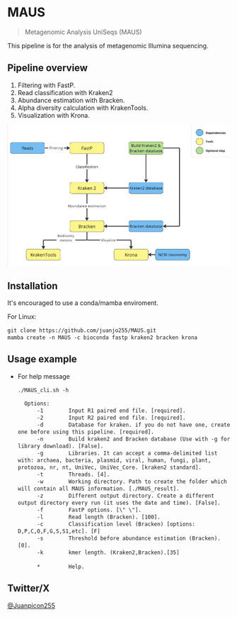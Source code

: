 # MAUS
> Metagenomic Analysis UniSeqs (MAUS)

This pipeline is for the analysis of metagenomic Illumina sequencing.


## Pipeline overview
1. Filtering with FastP.
2. Read classification with Kraken2
3. Abundance estimation with Bracken.
4. Alpha diversity calculation with KrakenTools.
5. Visualization with Krona. 

![pipelineChart](Images/MAUS_pipeline_chart.png)

## Installation

It's encouraged to use a conda/mamba enviroment.

For Linux:

```
git clone https://github.com/juanjo255/MAUS.git
mamba create -n MAUS -c bioconda fastp kraken2 bracken krona 
```

## Usage example

* For help message
  ```
  ./MAUS_cli.sh -h
  ```
  
  ```
    Options:
        -1        Input R1 paired end file. [required].
        -2        Input R2 paired end file. [required].
        -d        Database for kraken. if you do not have one, create one before using this pipeline. [required].
        -n        Build kraken2 and Bracken database (Use with -g for library download). [False].
        -g        Libraries. It can accept a comma-delimited list with: archaea, bacteria, plasmid, viral, human, fungi, plant, protozoa, nr, nt, UniVec, UniVec_Core. [kraken2 standard].
        -t        Threads. [4].
        -w        Working directory. Path to create the folder which will contain all MAUS information. [./MAUS_result].
        -z        Different output directory. Create a different output directory every run (it uses the date and time). [False].
        -f        FastP options. [\" \"].
        -l        Read length (Bracken). [100].
        -c        Classification level (Bracken) [options: D,P,C,O,F,G,S,S1,etc]. [F]
        -s        Threshold before abundance estimation (Bracken). [0].
        -k        kmer length. (Kraken2,Bracken).[35]

        *         Help.
  
  ```

## Twitter/X

[@Juanpicon255](https://x.com/Juanpicon255)
